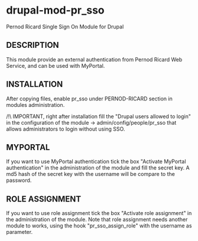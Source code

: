 # drupal-mod-pr_sso
Pernod Ricard Single Sign On Module for Drupal

DESCRIPTION
-----------
This module provide an external authentication from Pernod Ricard Web Service, and can be used with MyPortal.


INSTALLATION
-----
After copying files, enable pr_sso under PERNOD-RICARD section in modules administration.

/!\ IMPORTANT, right after installation fill the "Drupal users allowed to login" in the configuration of the module 
-> admin/config/people/pr_sso
that allows administrators to login without using SSO.


MYPORTAL
--------
If you want to use MyPortal authentication tick the box "Activate MyPortal authentication" 
in the administration of the module and fill the secret key.
A md5 hash of the secret key with the username will be compare to the password.


ROLE ASSIGNMENT
---------------
If you want to use role assignment tick the box "Activate role assignment" in the administration of the module.
Note that role assignment needs another module to works, using the hook "pr_sso_assign_role" with the username as parameter.

